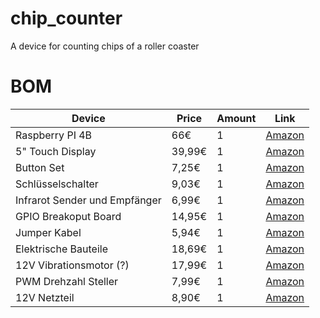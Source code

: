 # chip_counter

A device for counting chips of a roller coaster

# BOM


| Device                        | Price  | Amount  | Link                                                                                                                                                                                                                                                                                                                                                                                                                                                                                                                                                                                                                                                                                                                                   |
|-------------------------------|--------|---------|----------------------------------------------------------------------------------------------------------------------------------------------------------------------------------------------------------------------------------------------------------------------------------------------------------------------------------------------------------------------------------------------------------------------------------------------------------------------------------------------------------------------------------------------------------------------------------------------------------------------------------------------------------------------------------------------------------------------------------------|
| Raspberry PI 4B               | 66€    | 1       | [Amazon](https://www.amazon.de/Raspberry-Pi-ARM-Cortex-A72-Bluetooth-Micro-HDMI/dp/B07TC2BK1X/ref=sr_1_5?__mk_de_DE=%C3%85M%C3%85%C5%BD%C3%95%C3%91&crid=S10T9NMYUJLU&dib=eyJ2IjoiMSJ9.1UC1W5_zecYpKMlGIP7RLntnbY2FzwGMy1Miiy5XufC-c31GWVChQfnTsqR93XUYZXAFRSAn8F94lipW-hcpUEOu2EtuGqtMV-ELfLTizRyyDhaELjphD8D5gQfOed8uIu0Dm3IvZ37k9pel69QmW8cRXaSSpUuDzArWnIRDuTedcRmF1mon52yOm-X6oCxk3C5HRmOgruiFEq1if9Q0qzTQ3UrlvRO2OemAbPmBYZeAMlDJyJ97oc6R_ySvcggLmvv931uZIZkrGNlSNA0y-1cFzTowsu4KFZa9EqJLBo8.KmxMvNYHCx0sDy0MEZSJNWzJRwZ5ayMvOmIcgazh8pE&dib_tag=se&keywords=raspberry+pi+4&qid=1717599767&sprefix=raspberry+pi+4,aps,85&sr=8-5)                                                                                                 |
| 5" Touch Display              | 39,99€ | 1       | [Amazon](https://www.amazon.de/ELECROW-Touchscreen-Monitor-Raspberry-Kompatibel/dp/B0CZ6L8DNJ/ref=sr_1_10?__mk_de_DE=%C3%85M%C3%85%C5%BD%C3%95%C3%91&crid=2IJR43BP3A1YJ&dib=eyJ2IjoiMSJ9._Lukts8pcMVVrcI5-RfLXp5QqfEwlRYuXCevrd4oNQVUFNWfjKSOIFSV1zRgW5eifA7sHJ2xzacg5_w8dq1GDNyV5Tsw1PgIb6EJCvi6l_jYdDvzKfNjY0QSy-JBR3tSe79uCfntfw6wyKbe7tSwKyHYgO1jLyDiEZLL7_i0exEEUobicsV_vqWZo4P020jOav6EE35JziGzS9rU5_7GTnJu0TX-5s5coiV4uWJqGDabDXrtNl72ZSkzfsgKOjCNWWZ3_wcHnDShu98V4Wfe8YbxT_f6KtotIE4TKW2A3Tw.Vq_RSJEl-uHmWJRMpqUBijQGOMg9URoRp1fz_v1f_xI&dib_tag=se&keywords=raspberry+pi+touch+display&qid=1717599903&sprefix=raspberry+pi+touch+display,aps,91&sr=8-10)                                                                      |
| Button Set                    | 7,25€  | 1       | [Amazon](https://www.amazon.de/RUNCCI-YUN-Momentanen-Druckschalter%EF%BC%8CMini-DruckTaster-Wasserdicht/dp/B0825RCZJS/ref=sr_1_1?__mk_de_DE=%C3%85M%C3%85%C5%BD%C3%95%C3%91&crid=1MFY2S2JLO0L6&dib=eyJ2IjoiMSJ9.t5DhmddPxOJ7YF70kViIaEVbLRg4hk5xKL4nl_EquXliHHRenM8C_C5gsssK-oP6qeOoS4uHoyvGEU9TXklOqrMqfkn7lq4US1TlkK44D8bfmSXr4kxFISrmC-Pt2mbpYP1gJXlGbTQI1nAexv5MGwqU1ijx37IGRVZQjIAodzTTM0grkz9zsvNdpvf35ehkAmwexN3e5CilEw-PsndEkvgdFBY_t_NWlQRUr0fs2P1-LAOeBQKCy_2uehuBtafAoW1tbowHdCeDmqXNP6Zw6e8NMiUxrTxV9Z0rOxcTwns.JkYH_LyI5KfRWBJBIAxUoF8EJYM01C6TKA63ZWPpAvs&dib_tag=se&keywords=raspberry+pi+button&qid=1717600059&sprefix=raspberry+pi+b,aps,573&sr=8-1)                                                                  |
| Schlüsselschalter             | 9,03€  | 1       | [Amazon](https://www.amazon.de/Create-idea-Edelstahl-Vollmetall-Verriegelnder-Edelstahl-Metall-Schl%C3%BCsselschalter/dp/B0D35B4ZCB/ref=sr_1_6?__mk_de_DE=%C3%85M%C3%85%C5%BD%C3%95%C3%91&crid=1NFA1ZM8CSCQP&dib=eyJ2IjoiMSJ9.V5_-h8aNh87dyKb46Rx8HuQMcVPZ9XjQh3bxBR6o0Bk3sn1HcDGx4Uaa3Vh64KfDSJeJb49JPDRn0Wg8wggksEVoThaEwlbiVWN8J5y3sT5wfS4nhmBPEFYKFkFXyqX_y9_nFIn-oYVSNfBLWBoXKQaXGxpTtNi3MH-89vDLuZU1et1Pngq-Al2TwZhLpjgrOBdGHRML9H45Bzut3zgysJKjdTw1BdU3jzgUl4cECTYhhpVgiZhVCq698QH_BC__gXvhCuzUbsQXInq43Lb_sLefIzRxBpue9k53jUpQO9Q.ffEUV-J6x8xeW18fP2unO7B0Ffk-hMWiStZBbhY8Phc&dib_tag=se&keywords=schl%C3%BCsselschalter+3+positionen&qid=1717600822&sprefix=schl%C3%BCsselschalter+3+positionen+,aps,75&sr=8-6&th=1)          |
| Infrarot Sender und Empfänger | 6,99€  | 1       | [Amazon](https://www.amazon.de/BOJACK-Infrarot-Emitter-IR-lampe-Empf%C3%A4ngerdiode-Infrarot-Emissions-Empf%C3%A4ngerr%C3%B6hre/dp/B08Y6Y9S5Q/ref=sr_1_1?__mk_de_DE=%C3%85M%C3%85%C5%BD%C3%95%C3%91&crid=1G44VE73ZOEJS&dib=eyJ2IjoiMSJ9.iuzWWHHoqyO63tQV84g0reX71GGWwpDS22-BIh-qwsKroK_77tS2CrTuwNGgWs41lX33iZFagdwLr6kJpDbsFc2XN1K8fuLPSGzqHSYkpHpCRO8IH4QRamC2vDFlHE-mK1rYP6HQnHCEL7L6T1UaChL4jApzd98WmI5n0Na9o_RQnsfKRT9Il184KRz0ynY_mfgrr_-iAkzRPh0nzzx9-WQQ9xpIR0lnqnzaWPxsxctjIM2Xfo7wTvV5w-_QoROvqPmS3CeRKeEdLKrUHI31yz2ud4vjDWjfoz_ql1k8K5w.eWHp2PYG6b1pyq7v3GPafsTXTUPh5b5SE9zkLxYQaRo&dib_tag=se&keywords=raspberry+pi+infrared+beam&qid=1717601249&sprefix=raspberry+pi+infrared+beam,aps,212&sr=8-1)                       |
| GPIO Breakoput Board          | 14,95€ | 1       | [Amazon](https://www.amazon.de/FREENOVE-Breakout-Raspberry-Terminal-Status/dp/B0BFB618CJ/ref=sr_1_4?crid=1W7LU3L7EYH15&dib=eyJ2IjoiMSJ9.WyV1zZpULPT770-AF3VQwANkxJbGxllTvTzcbHFWVLCUoEkTEDUsRwHVVfWH9vhGsrtklw4OIUJ6woSuPTXPDs0o3pfh8q6iH3FB2TG87d8Cv7kXQxBcSJDK8d9wlgHUO5mUanLJ_6EsDfKqhDN4kTmwJ1DJr8Rmk51fqSs6--2BtpMwA_GO0Mq3F2DSQjEon7BtyhJ0ysGHm6-7OtbpPy6v4tdelMF7G8amQfYset3faxtWsGLXwFLUGrkxjiZsP2T8keNF8gMv9pgS3G4Vge8NMiUxrTxV9Z0rOxcTwns.BtHoSEx60asZSi_2KHzPfpsM5RMt0AtQKoybmRX3NZg&dib_tag=se&keywords=raspberry+pi+4+gpio+breakout&qid=1717601478&sprefix=raspberri+pi+4+gpio+break,aps,172&sr=8-4)                                                                                                                      |
| Jumper Kabel                  | 5,94€  | 1       | [Amazon](https://www.amazon.de/Female-Female-Male-Female-Male-Male-Steckbr%C3%BCcken-Drahtbr%C3%BCcken-bunt/dp/B01EV70C78/ref=sr_1_6?__mk_de_DE=%C3%85M%C3%85%C5%BD%C3%95%C3%91&crid=1H8AK2O3YGVRQ&dib=eyJ2IjoiMSJ9.YkJGGaT6C6WFjyXfDkQJR983TvUgVBGHgrCw5goe9P4P-pORv5R7vYJxtH06f5697bmLJpB0-9Eg0EjgmKiB0ice_MQIKqi_g1QlW7KXxMPbHV3GLc8NpFDUp1_ZQtW9nz1ptqky65FR9S4_5TtQJ4y3-hAQuRB1uml9m4jjyd6-_8MExrR5MIEJir1pbX7uf5sqp7xlHqRrcUAZuSeykHO3vtvsGwdludpVNv35Rkyd7II8e7EJJOIMVDKXyBguUHVQKwAaOS9RCAe8auTrogISqlh2irb5_45y4YAJmvk.42vu6HdKJ5ELTvL-9KlYiqz-mZVL_9MQ1PGIholPmGk&dib_tag=se&keywords=raspberry+pi+4+jumper+wires&qid=1717601593&sprefix=raspberry+pi+4+jumper+wires,aps,278&sr=8-6)                                         |
| Elektrische Bauteile          | 18,69€ | 1       | [Amazon](https://www.amazon.de/Elektronisches-Bauelemente-Set-Transistor-Elektrolytkondensatoren-Widerst%C3%A4nde-Bauelemente-Sortiment/dp/B09GVZ4STX/ref=sr_1_9?__mk_de_DE=%C3%85M%C3%85%C5%BD%C3%95%C3%91&crid=3A3X7BHYX45UK&dib=eyJ2IjoiMSJ9.RIqZfiEtLVPyPzeiMSLI2vdKb11EZkSW9Ck6AIN6VkuMOzjVytj5co6LVB11_iVwwbLSuTfc7ZG-UOwMEeq1LZBHukEeb4XKVpEolJleRhZ_eDf4ltLqXJDpL5eF5-LcQFZDnmignOPCLz_uZoWomWeSGijwAtrfBcnIPBecw-ccL9KjyGL-3_kOPY-m4MTKLOflCy6iqT6GJqFUDss1XRMrcWJfqGygWUn-f7qAvflpm262uTrPg2Sbfiac5N0Tpl2NOcOfd7RrUcOTsTP1jfQFSQaIxtcFGAC-_ZO_m_M._wRx5pvgc_MqEr537PVj94RuOCp-YxHWmDdsSPe-Krc&dib_tag=se&keywords=widerstand+und+kapazit%C3%A4t+set&qid=1717601722&sprefix=widerstand+und+kapazit%C3%A4t+set,aps,152&sr=8-9) |
| 12V Vibrationsmotor (?)       | 17,99€ | 1       | [Amazon](https://www.amazon.de/ICQUANZX-Gleichstrom-Vibrationsmotor-drehmomentstarke-Vibrationsmotoren-eisenrotierenden/dp/B0824V4M4R/ref=sr_1_20?__mk_de_DE=%C3%85M%C3%85%C5%BD%C3%95%C3%91&crid=3QE7G3FHDL5ZQ&dib=eyJ2IjoiMSJ9.h-xg7aFbO--_CAddeJKIJr4w2Z--hfHIHXim1VNWlt_INQ5uv_vjsnclQk1n-D-qvYCnIxtWufPXq2MT2CQ4bvwNHaogQyN6dW6vws0aaxnNRlHcK-O-CNZN4UtQElqMbhkowthgiKYw9_zazOApIBdNnaiiH8kGW8AsYQ8wmDzZoVRz5meWhoLeyxiSB2X42p_IEBbezhaB-Cph6dC1K226tE75hSxvjpOA-2LsE5hYE-F2wQvEasd04-u1dQbuH6yPB4TtgnBNooRNqV538yoM2F_gWyOTCie2aaU_AHo.f9tbRIZlHIC9JQwQQjoc1XhZ3EV2C5daqQzF_aBWdWk&dib_tag=se&keywords=elektromotor+r%C3%BCttelplatte&qid=1717601914&sprefix=elektromotor+r%C3%BCttelplatte,aps,125&sr=8-20)                     |
| PWM Drehzahl Steller          | 7,99€  | 1       | [Amazon](https://www.amazon.de/WayinTop-Drehzahlsteller-Geschwindigkeitsregler-Niederspannungs-Steuerungsmodul/dp/B07ZPRM23X/ref=pd_bxgy_d_sccl_1/259-2419948-4853506?pd_rd_w=NoFqN&content-id=amzn1.sym.d6531279-1f86-4ae1-b1f7-8ab9db04b1a0&pf_rd_p=d6531279-1f86-4ae1-b1f7-8ab9db04b1a0&pf_rd_r=F1CQA05XE0QS9KPERNR6&pd_rd_wg=6BWMA&pd_rd_r=55bac055-6606-44a8-a670-1c25cd31f45a&pd_rd_i=B07ZPRM23X&psc=1)                                                                                                                                                                                                                                                                                                                          |
| 12V Netzteil                  | 8,90€  | 1       | [Amazon](https://www.amazon.de/Spannungswandler-Netzteil-f%C3%BCr-LED-Streifen-220/dp/B01G0Q3RWU/ref=pd_bxgy_d_sccl_1/259-2419948-4853506?pd_rd_w=GxAxn&content-id=amzn1.sym.d6531279-1f86-4ae1-b1f7-8ab9db04b1a0&pf_rd_p=d6531279-1f86-4ae1-b1f7-8ab9db04b1a0&pf_rd_r=CHF2AV4AG6B50NWTJRZM&pd_rd_wg=GG3MY&pd_rd_r=08aa7d9f-4108-4518-9d08-2113a204514c&pd_rd_i=B01G0Q3RWU&psc=1)                                                                                                                                                                                                                                                                                                                                                      |
